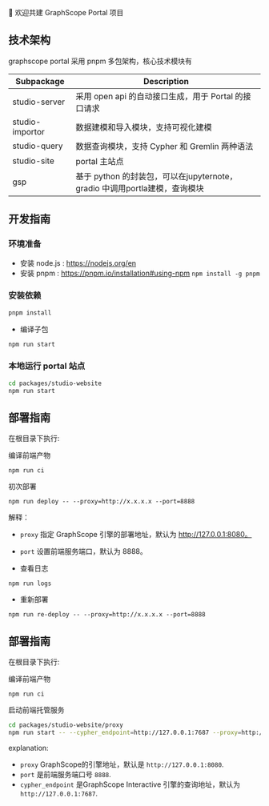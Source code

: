 🎉 欢迎共建 GraphScope Portal 项目

## 技术架构

graphscope portal 采用 pnpm 多包架构，核心技术模块有

| Subpackage      | Description                                                                |
| --------------- | -------------------------------------------------------------------------- |
| studio-server   | 采用 open api 的自动接口生成，用于 Portal 的接口请求                       |
| studio-importor | 数据建模和导入模块，支持可视化建模                                         |
| studio-query    | 数据查询模块，支持 Cypher 和 Gremlin 两种语法                              |
| studio-site     | portal 主站点                                                              |
| gsp             | 基于 python 的封装包，可以在jupyternote，gradio 中调用portla建模，查询模块 |

## 开发指南

### 环境准备

- 安装 node.js : https://nodejs.org/en
- 安装 pnpm : https://pnpm.io/installation#using-npm `npm install -g pnpm`

### 安装依赖

```bash
pnpm install
```

- 编译子包

```bash
npm run start

```

### 本地运行 portal 站点

```bash
cd packages/studio-website
npm run start
```

## 部署指南

在根目录下执行:

编译前端产物

`npm run ci`

初次部署

`npm run deploy -- --proxy=http://x.x.x.x --port=8888`

解释：

- `proxy` 指定 GraphScope 引擎的部署地址，默认为 http://127.0.0.1:8080。
- `port` 设置前端服务端口，默认为 8888。

- 查看日志

`npm run logs`

- 重新部署

`npm run re-deploy -- --proxy=http://x.x.x.x --port=8888`

## 部署指南

在根目录下执行:

编译前端产物

`npm run ci`

启动前端托管服务

```bash
cd packages/studio-website/proxy
npm run start -- --cypher_endpoint=http://127.0.0.1:7687 --proxy=http://127.0.0.1:8080
```

explanation:

- `proxy` GraphScope的引擎地址，默认是 `http://127.0.0.1:8080`.
- `port` 是前端服务端口号 `8888`.
- `cypher_endpoint` 是GraphScope Interactive 引擎的查询地址，默认为 `http://127.0.0.1:7687`.
